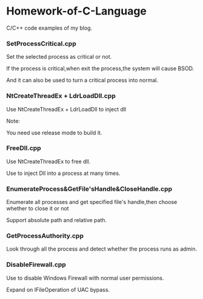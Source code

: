 # Homework-of-C-Language
C/C++ code examples of my blog.

### SetProcessCritical.cpp

Set the selected process as critical or not.

If the process is critical,when exit the process,the system will cause BSOD.

And it can also be used to turn a critical process into normal.

### NtCreateThreadEx + LdrLoadDll.cpp

Use NtCreateThreadEx + LdrLoadDll to inject dll

Note:

You need use release mode to build it.

### FreeDll.cpp

Use NtCreateThreadEx to free dll.

Use to inject Dll into a process at many times.

### EnumerateProcess&GetFile'sHandle&CloseHandle.cpp

Enumerate all processes and get specified file's handle,then choose whether to close it or not

Support absolute path and relative path.

### GetProcessAuthority.cpp

Look through all the process and detect whether the process runs as admin.

### DisableFirewall.cpp

Use to disable Windows Firewall with normal user permissions.

Expand on IFileOperation of UAC bypass.


